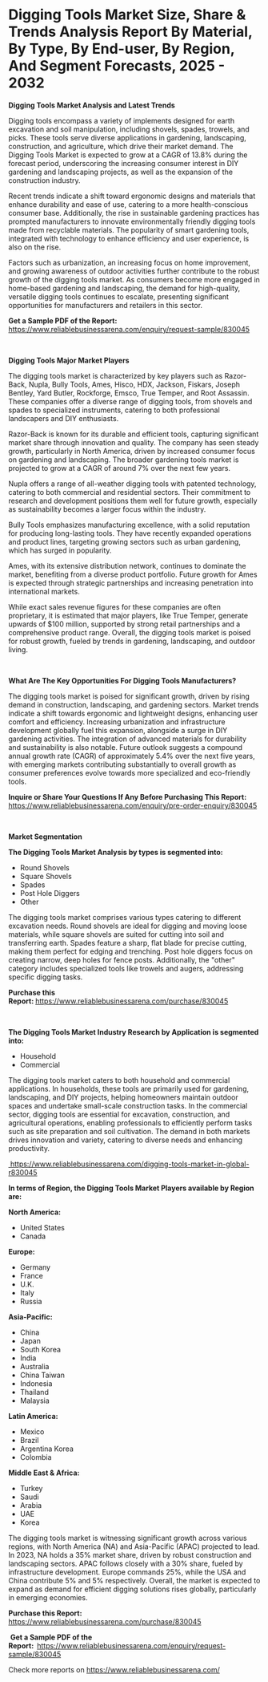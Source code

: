 <p><h1>Digging Tools Market Size, Share & Trends Analysis Report By Material, By Type, By End-user, By Region, And Segment Forecasts, 2025 - 2032</h1></p><p><strong>Digging Tools Market Analysis and Latest Trends</strong></p>
<p><p>Digging tools encompass a variety of implements designed for earth excavation and soil manipulation, including shovels, spades, trowels, and picks. These tools serve diverse applications in gardening, landscaping, construction, and agriculture, which drive their market demand. The Digging Tools Market is expected to grow at a CAGR of 13.8% during the forecast period, underscoring the increasing consumer interest in DIY gardening and landscaping projects, as well as the expansion of the construction industry.</p><p>Recent trends indicate a shift toward ergonomic designs and materials that enhance durability and ease of use, catering to a more health-conscious consumer base. Additionally, the rise in sustainable gardening practices has prompted manufacturers to innovate environmentally friendly digging tools made from recyclable materials. The popularity of smart gardening tools, integrated with technology to enhance efficiency and user experience, is also on the rise.</p><p>Factors such as urbanization, an increasing focus on home improvement, and growing awareness of outdoor activities further contribute to the robust growth of the digging tools market. As consumers become more engaged in home-based gardening and landscaping, the demand for high-quality, versatile digging tools continues to escalate, presenting significant opportunities for manufacturers and retailers in this sector.</p></p>
<p><strong>Get a Sample PDF of the Report:&nbsp;</strong> <a href="https://www.reliablebusinessarena.com/enquiry/request-sample/830045?utm_campaign=3294&utm_medium=2&utm_source=Github&utm_content=ia&utm_term=09042025&utm_id=digging-tools">https://www.reliablebusinessarena.com/enquiry/request-sample/830045</a></p>
<p>&nbsp;</p>
<p><strong>Digging Tools Major Market Players</strong></p>
<p><p>The digging tools market is characterized by key players such as Razor-Back, Nupla, Bully Tools, Ames, Hisco, HDX, Jackson, Fiskars, Joseph Bentley, Yard Butler, Rockforge, Emsco, True Temper, and Root Assassin. These companies offer a diverse range of digging tools, from shovels and spades to specialized instruments, catering to both professional landscapers and DIY enthusiasts.</p><p>Razor-Back is known for its durable and efficient tools, capturing significant market share through innovation and quality. The company has seen steady growth, particularly in North America, driven by increased consumer focus on gardening and landscaping. The broader gardening tools market is projected to grow at a CAGR of around 7% over the next few years.</p><p>Nupla offers a range of all-weather digging tools with patented technology, catering to both commercial and residential sectors. Their commitment to research and development positions them well for future growth, especially as sustainability becomes a larger focus within the industry.</p><p>Bully Tools emphasizes manufacturing excellence, with a solid reputation for producing long-lasting tools. They have recently expanded operations and product lines, targeting growing sectors such as urban gardening, which has surged in popularity.</p><p>Ames, with its extensive distribution network, continues to dominate the market, benefiting from a diverse product portfolio. Future growth for Ames is expected through strategic partnerships and increasing penetration into international markets.</p><p>While exact sales revenue figures for these companies are often proprietary, it is estimated that major players, like True Temper, generate upwards of $100 million, supported by strong retail partnerships and a comprehensive product range. Overall, the digging tools market is poised for robust growth, fueled by trends in gardening, landscaping, and outdoor living.</p></p>
<p>&nbsp;</p>
<p><strong>What Are The Key Opportunities For Digging Tools Manufacturers?</strong></p>
<p><p>The digging tools market is poised for significant growth, driven by rising demand in construction, landscaping, and gardening sectors. Market trends indicate a shift towards ergonomic and lightweight designs, enhancing user comfort and efficiency. Increasing urbanization and infrastructure development globally fuel this expansion, alongside a surge in DIY gardening activities. The integration of advanced materials for durability and sustainability is also notable. Future outlook suggests a compound annual growth rate (CAGR) of approximately 5.4% over the next five years, with emerging markets contributing substantially to overall growth as consumer preferences evolve towards more specialized and eco-friendly tools.</p></p>
<p><strong>Inquire or Share Your Questions If Any Before Purchasing This Report:</strong> <a href="https://www.reliablebusinessarena.com/enquiry/pre-order-enquiry/830045?utm_campaign=3294&utm_medium=2&utm_source=Github&utm_content=ia&utm_term=09042025&utm_id=digging-tools">https://www.reliablebusinessarena.com/enquiry/pre-order-enquiry/830045</a></p>
<p>&nbsp;</p>
<p><strong>Market Segmentation</strong></p>
<p><strong>The Digging Tools Market Analysis by types is segmented into:</strong></p>
<p><ul><li>Round Shovels</li><li>Square Shovels</li><li>Spades</li><li>Post Hole Diggers</li><li>Other</li></ul></p>
<p><p>The digging tools market comprises various types catering to different excavation needs. Round shovels are ideal for digging and moving loose materials, while square shovels are suited for cutting into soil and transferring earth. Spades feature a sharp, flat blade for precise cutting, making them perfect for edging and trenching. Post hole diggers focus on creating narrow, deep holes for fence posts. Additionally, the "other" category includes specialized tools like trowels and augers, addressing specific digging tasks.</p></p>
<p><strong>Purchase this Report:&nbsp;</strong><a href="https://www.reliablebusinessarena.com/purchase/830045?utm_campaign=3294&utm_medium=2&utm_source=Github&utm_content=ia&utm_term=09042025&utm_id=digging-tools">https://www.reliablebusinessarena.com/purchase/830045</a></p>
<p>&nbsp;</p>
<p><strong>The Digging Tools Market Industry Research by Application is segmented into:</strong></p>
<p><ul><li>Household</li><li>Commercial</li></ul></p>
<p><p>The digging tools market caters to both household and commercial applications. In households, these tools are primarily used for gardening, landscaping, and DIY projects, helping homeowners maintain outdoor spaces and undertake small-scale construction tasks. In the commercial sector, digging tools are essential for excavation, construction, and agricultural operations, enabling professionals to efficiently perform tasks such as site preparation and soil cultivation. The demand in both markets drives innovation and variety, catering to diverse needs and enhancing productivity.</p></p>
<p><a href="https://www.reliablebusinessarena.com/digging-tools-market-in-global-r830045?utm_campaign=3294&utm_medium=2&utm_source=Github&utm_content=ia&utm_term=09042025&utm_id=digging-tools">&nbsp;https://www.reliablebusinessarena.com/digging-tools-market-in-global-r830045</a></p>
<p><strong>In terms of Region, the Digging Tools Market Players available by Region are:</strong></p>
<p>
    <p> <strong> North America: </strong>
        <ul>
            <li>United States</li>
            <li>Canada</li>
        </ul>
        </p> 
    <p> <strong> Europe: </strong>
        <ul>
            <li>Germany</li>
            <li>France</li>
            <li>U.K.</li>
            <li>Italy</li>
            <li>Russia</li>
        </ul>
        </p> 
    <p> <strong> Asia-Pacific: </strong>
        <ul>
            <li>China</li>
            <li>Japan</li>
            <li>South Korea</li>
            <li>India</li>
            <li>Australia</li>
            <li>China Taiwan</li>
            <li>Indonesia</li>
            <li>Thailand</li>
            <li>Malaysia</li>
        </ul>
        </p> 
    <p> <strong> Latin America: </strong>
        <ul>
            <li>Mexico</li>
            <li>Brazil</li>
            <li>Argentina Korea</li>
            <li>Colombia</li>
        </ul>
        </p> 
    <p> <strong> Middle East & Africa: </strong>
        <ul>
            <li>Turkey</li>
            <li>Saudi</li>
            <li>Arabia</li>
            <li>UAE</li>
            <li>Korea</li>
        </ul>
    </p>
    </p>
<p><p>The digging tools market is witnessing significant growth across various regions, with North America (NA) and Asia-Pacific (APAC) projected to lead. In 2023, NA holds a 35% market share, driven by robust construction and landscaping sectors. APAC follows closely with a 30% share, fueled by infrastructure development. Europe commands 25%, while the USA and China contribute 5% and 5% respectively. Overall, the market is expected to expand as demand for efficient digging solutions rises globally, particularly in emerging economies.</p></p>
<p><strong>Purchase this Report: </strong><a href="https://www.reliablebusinessarena.com/purchase/830045?utm_campaign=3294&utm_medium=2&utm_source=Github&utm_content=ia&utm_term=09042025&utm_id=digging-tools">https://www.reliablebusinessarena.com/purchase/830045</a></p>
<p>&nbsp;<strong>Get a Sample PDF of the Report:&nbsp;&nbsp;</strong><a href="https://www.reliablebusinessarena.com/enquiry/request-sample/830045?utm_campaign=3294&utm_medium=2&utm_source=Github&utm_content=ia&utm_term=09042025&utm_id=digging-tools">https://www.reliablebusinessarena.com/enquiry/request-sample/830045</a></p>
<p><strong></strong></p>
<p>Check more reports on <a href="https://www.reliablebusinessarena.com/?utm_campaign=3294&utm_medium=2&utm_source=Github&utm_content=ia&utm_term=09042025&utm_id=digging-tools">https://www.reliablebusinessarena.com/</a></p>